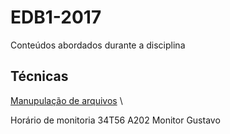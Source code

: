 # EDB1-2017
Conteúdos abordados durante a disciplina


## Técnicas

[Manupulação de arquivos](https://github.com/renatopsc/EDB1-2017/blob/master/Materiais/Arquivos-Texto-CPP.pdf) \

Horário de monitoria
34T56 A202 Monitor Gustavo
